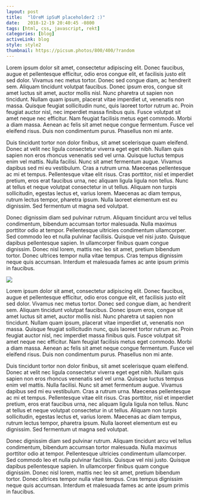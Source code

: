 ```yaml
---
layout: post
title:  "lOreM ipSuM placeholder2 :)"
date:   2018-12-19 20:40:45 -0800
tags: [html, css, javascript, rekt]
categories: [blog]
activeLink: blog
style: style2
thumbnail: https://picsum.photos/800/400/?random
---
```

Lorem ipsum dolor sit amet, consectetur adipiscing elit. Donec faucibus, augue et pellentesque efficitur, odio eros congue elit, et facilisis justo elit sed dolor. Vivamus nec metus tortor. Donec sed congue diam, ac hendrerit sem. Aliquam tincidunt volutpat faucibus. Donec ipsum eros, congue sit amet luctus sit amet, auctor mollis nisl. Nunc pharetra ut sapien non tincidunt. Nullam quam ipsum, placerat vitae imperdiet ut, venenatis non massa. Quisque feugiat sollicitudin nunc, quis laoreet tortor rutrum ac. Proin feugiat auctor nisl, nec imperdiet massa finibus quis. Fusce volutpat sit amet neque nec efficitur. Nam feugiat facilisis metus eget commodo. Morbi a diam massa. Aenean ac felis sit amet neque congue fermentum. Fusce vel eleifend risus. Duis non condimentum purus. Phasellus non mi ante.

Duis tincidunt tortor non dolor finibus, sit amet scelerisque quam eleifend. Donec at velit nec ligula consectetur viverra eget eget nibh. Nullam quis sapien non eros rhoncus venenatis sed vel urna. Quisque luctus tempus enim vel mattis. Nulla facilisi. Nunc sit amet fermentum augue. Vivamus dapibus sed mi eu vestibulum. Cras a rutrum urna. Maecenas pellentesque ac mi et tempus. Pellentesque vitae elit risus. Cras porttitor, nisl et imperdiet pretium, eros erat faucibus urna, nec aliquam ligula ligula non tellus. Nunc at tellus et neque volutpat consectetur in ut tellus. Aliquam non turpis sollicitudin, egestas lectus et, varius lorem. Maecenas ac diam tempus, rutrum lectus tempor, pharetra ipsum. Nulla laoreet elementum est eu dignissim. Sed fermentum ut magna sed volutpat.

Donec dignissim diam sed pulvinar rutrum. Aliquam tincidunt arcu vel tellus condimentum, bibendum accumsan tortor malesuada. Nulla maximus porttitor odio at tempor. Pellentesque ultricies condimentum ullamcorper. Sed commodo leo et nulla pulvinar facilisis. Quisque vel nisi justo. Quisque dapibus pellentesque sapien. In ullamcorper finibus quam congue dignissim. Donec nisl lorem, mattis nec leo sit amet, pretium bibendum tortor. Donec ultrices tempor nulla vitae tempus. Cras tempus dignissim neque quis accumsan. Interdum et malesuada fames ac ante ipsum primis in faucibus.

<div><img src="https://picsum.photos/1000/400/?random"></div>

Lorem ipsum dolor sit amet, consectetur adipiscing elit. Donec faucibus, augue et pellentesque efficitur, odio eros congue elit, et facilisis justo elit sed dolor. Vivamus nec metus tortor. Donec sed congue diam, ac hendrerit sem. Aliquam tincidunt volutpat faucibus. Donec ipsum eros, congue sit amet luctus sit amet, auctor mollis nisl. Nunc pharetra ut sapien non tincidunt. Nullam quam ipsum, placerat vitae imperdiet ut, venenatis non massa. Quisque feugiat sollicitudin nunc, quis laoreet tortor rutrum ac. Proin feugiat auctor nisl, nec imperdiet massa finibus quis. Fusce volutpat sit amet neque nec efficitur. Nam feugiat facilisis metus eget commodo. Morbi a diam massa. Aenean ac felis sit amet neque congue fermentum. Fusce vel eleifend risus. Duis non condimentum purus. Phasellus non mi ante.

Duis tincidunt tortor non dolor finibus, sit amet scelerisque quam eleifend. Donec at velit nec ligula consectetur viverra eget eget nibh. Nullam quis sapien non eros rhoncus venenatis sed vel urna. Quisque luctus tempus enim vel mattis. Nulla facilisi. Nunc sit amet fermentum augue. Vivamus dapibus sed mi eu vestibulum. Cras a rutrum urna. Maecenas pellentesque ac mi et tempus. Pellentesque vitae elit risus. Cras porttitor, nisl et imperdiet pretium, eros erat faucibus urna, nec aliquam ligula ligula non tellus. Nunc at tellus et neque volutpat consectetur in ut tellus. Aliquam non turpis sollicitudin, egestas lectus et, varius lorem. Maecenas ac diam tempus, rutrum lectus tempor, pharetra ipsum. Nulla laoreet elementum est eu dignissim. Sed fermentum ut magna sed volutpat.

Donec dignissim diam sed pulvinar rutrum. Aliquam tincidunt arcu vel tellus condimentum, bibendum accumsan tortor malesuada. Nulla maximus porttitor odio at tempor. Pellentesque ultricies condimentum ullamcorper. Sed commodo leo et nulla pulvinar facilisis. Quisque vel nisi justo. Quisque dapibus pellentesque sapien. In ullamcorper finibus quam congue dignissim. Donec nisl lorem, mattis nec leo sit amet, pretium bibendum tortor. Donec ultrices tempor nulla vitae tempus. Cras tempus dignissim neque quis accumsan. Interdum et malesuada fames ac ante ipsum primis in faucibus.

[jekyll-docs]: https://jekyllrb.com/docs/home
[jekyll-gh]:   https://github.com/jekyll/jekyll
[jekyll-talk]: https://talk.jekyllrb.com/

